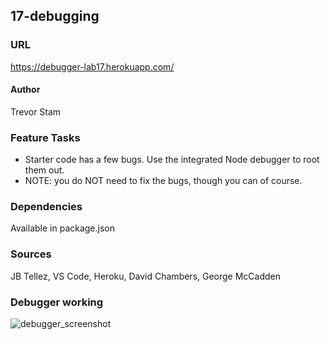 ## 17-debugging

### URL
https://debugger-lab17.herokuapp.com/

#### Author
Trevor Stam

### Feature Tasks
- Starter code has a few bugs. Use the integrated Node debugger to root them out.
- NOTE: you do NOT need to fix the bugs, though you can of course.

### Dependencies
Available in package.json

### Sources
JB Tellez, VS Code, Heroku, David Chambers, George McCadden

### Debugger working
![debugger_screenshot](https://user-images.githubusercontent.com/35611473/48112670-52b6d980-e20c-11e8-92cc-8555fa5a73a6.JPG)

